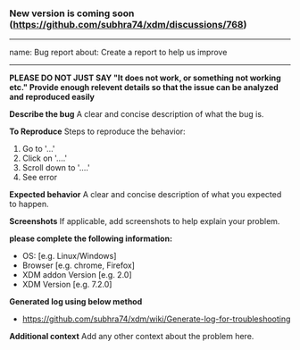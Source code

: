 ### New version is coming soon (https://github.com/subhra74/xdm/discussions/768) ###

---
name: Bug report
about: Create a report to help us improve

---

**PLEASE DO NOT JUST SAY "It does not work, or something not working etc." Provide enough relevent details so that the issue can be analyzed and reproduced easily**

**Describe the bug**
A clear and concise description of what the bug is.

**To Reproduce**
Steps to reproduce the behavior:
1. Go to '...'
2. Click on '....'
3. Scroll down to '....'
4. See error

**Expected behavior**
A clear and concise description of what you expected to happen.

**Screenshots**
If applicable, add screenshots to help explain your problem.

**please complete the following information:**
 - OS: [e.g. Linux/Windows]
 - Browser [e.g. chrome, Firefox]
 - XDM addon Version [e.g. 2.0]
 - XDM Version [e.g. 7.2.0]

**Generated log using below method**
 - https://github.com/subhra74/xdm/wiki/Generate-log-for-troubleshooting

**Additional context**
Add any other context about the problem here.
